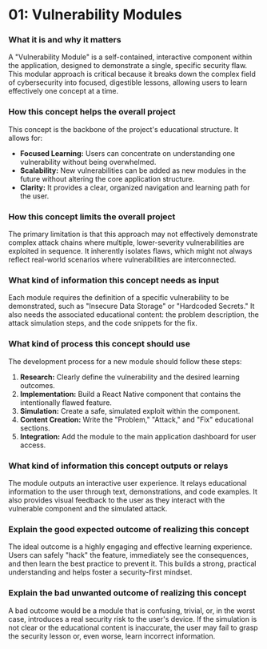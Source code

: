 # 01: Vulnerability Modules

### What it is and why it matters

A "Vulnerability Module" is a self-contained, interactive component within the application, designed to demonstrate a single, specific security flaw. This modular approach is critical because it breaks down the complex field of cybersecurity into focused, digestible lessons, allowing users to learn effectively one concept at a time.

### How this concept helps the overall project

This concept is the backbone of the project's educational structure. It allows for:
- **Focused Learning:** Users can concentrate on understanding one vulnerability without being overwhelmed.
- **Scalability:** New vulnerabilities can be added as new modules in the future without altering the core application structure.
- **Clarity:** It provides a clear, organized navigation and learning path for the user.

### How this concept limits the overall project

The primary limitation is that this approach may not effectively demonstrate complex attack chains where multiple, lower-severity vulnerabilities are exploited in sequence. It inherently isolates flaws, which might not always reflect real-world scenarios where vulnerabilities are interconnected.

### What kind of information this concept needs as input

Each module requires the definition of a specific vulnerability to be demonstrated, such as "Insecure Data Storage" or "Hardcoded Secrets." It also needs the associated educational content: the problem description, the attack simulation steps, and the code snippets for the fix.

### What kind of process this concept should use

The development process for a new module should follow these steps:
1.  **Research:** Clearly define the vulnerability and the desired learning outcomes.
2.  **Implementation:** Build a React Native component that contains the intentionally flawed feature.
3.  **Simulation:** Create a safe, simulated exploit within the component.
4.  **Content Creation:** Write the "Problem," "Attack," and "Fix" educational sections.
5.  **Integration:** Add the module to the main application dashboard for user access.

### What kind of information this concept outputs or relays

The module outputs an interactive user experience. It relays educational information to the user through text, demonstrations, and code examples. It also provides visual feedback to the user as they interact with the vulnerable component and the simulated attack.

### Explain the good expected outcome of realizing this concept

The ideal outcome is a highly engaging and effective learning experience. Users can safely "hack" the feature, immediately see the consequences, and then learn the best practice to prevent it. This builds a strong, practical understanding and helps foster a security-first mindset.

### Explain the bad unwanted outcome of realizing this concept

A bad outcome would be a module that is confusing, trivial, or, in the worst case, introduces a real security risk to the user's device. If the simulation is not clear or the educational content is inaccurate, the user may fail to grasp the security lesson or, even worse, learn incorrect information.

